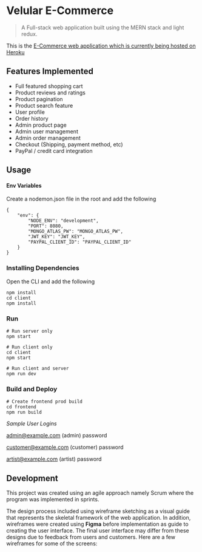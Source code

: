 # Velular E-Commerce

> A Full-stack web application built using the MERN stack and light redux.

This is the [E-Commerce web application which is currently being hosted on Heroku](https://velular.herokuapp.com)

## Features Implemented

- Full featured shopping cart
- Product reviews and ratings
- Product pagination
- Product search feature
- User profile
- Order history
- Admin product page
- Admin user management
- Admin order management
- Checkout (Shipping, payment method, etc)
- PayPal / credit card integration

## Usage

#### Env Variables

Create a nodemon.json file in the root and add the following

```
{
    "env": {
        "NODE_ENV": "development",
        "PORT": 8080,
        "MONGO_ATLAS_PW": "MONGO_ATLAS_PW",
        "JWT_KEY": "JWT_KEY",
        "PAYPAL_CLIENT_ID": "PAYPAL_CLIENT_ID"
    }
}
```

### Installing Dependencies

Open the CLI and add the following

```
npm install
cd client
npm install
```

### Run

```
# Run server only
npm start

# Run client only
cd client
npm start

# Run client and server
npm run dev

```

### Build and Deploy

```
# Create frontend prod build
cd frontend
npm run build
```

_Sample User Logins_

admin@example.com (admin)
password

customer@example.com (customer)
password

artist@example.com (artist)
password

## Development

This project was created using an agile approach namely Scrum where the program was implemented in sprints.

The design process included using wireframe sketching as a visual guide that represents the skeletal framework of the web application. In addition, wireframes were created using **Figma** before implementation as guide to creating the user interface. The final user interface may differ from these designs due to feedback from users and customers. Here are a few wireframes for some of the screens:
